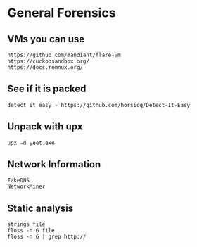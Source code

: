 # General Forensics

## VMs you can use
	https://github.com/mandiant/flare-vm
	https://cuckoosandbox.org/
	https://docs.remnux.org/
	
	
## See if it is packed 
	detect it easy - https://github.com/horsicq/Detect-It-Easy

## Unpack with upx
	upx -d yeet.exe
	
## Network Information
	FakeDNS
	NetworkMiner

## Static analysis
	strings file
	floss -n 6 file
	floss -n 6 | grep http://